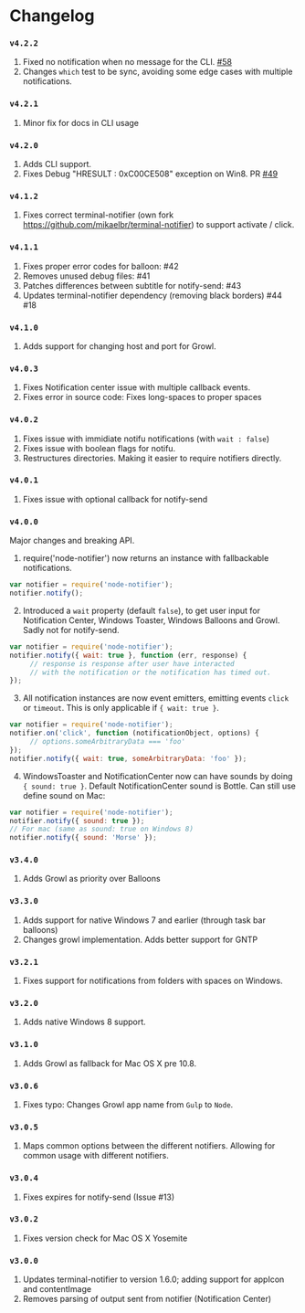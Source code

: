 Changelog
===

### `v4.2.2`
1. Fixed no notification when no message for the CLI. [#58](https://github.com/mikaelbr/node-notifier/pull/58)
2. Changes `which` test to be sync, avoiding some edge cases with multiple notifications.

### `v4.2.1`
1. Minor fix for docs in CLI usage

### `v4.2.0`
1. Adds CLI support.
2. Fixes Debug "HRESULT : 0xC00CE508" exception on Win8. PR [#49](https://github.com/mikaelbr/node-notifier/pull/49)

### `v4.1.2`
1. Fixes correct terminal-notifier (own fork https://github.com/mikaelbr/terminal-notifier)
   to support activate / click.

### `v4.1.1`
1. Fixes proper error codes for balloon: #42
2. Removes unused debug files: #41
3. Patches differences between subtitle for notify-send: #43
4. Updates terminal-notifier dependency (removing black borders) #44 #18

### `v4.1.0`
1. Adds support for changing host and port for Growl.

### `v4.0.3`
1. Fixes Notification center issue with multiple callback events.
2. Fixes error in source code: Fixes long-spaces to proper spaces

### `v4.0.2`
1. Fixes issue with immidiate notifu notifications (with `wait : false`)
2. Fixes issue with boolean flags for notifu.
3. Restructures directories. Making it easier to require notifiers directly.

### `v4.0.1`
1. Fixes issue with optional callback for notify-send

### `v4.0.0`
Major changes and breaking API.
1. require('node-notifier') now returns an instance with fallbackable notifications.
```js
var notifier = require('node-notifier');
notifier.notify();
```
2. Introduced a `wait` property (default `false`), to get user input for
Notification Center, Windows Toaster, Windows Balloons and Growl. Sadly not
for notify-send.
```js
var notifier = require('node-notifier');
notifier.notify({ wait: true }, function (err, response) {
     // response is response after user have interacted
     // with the notification or the notification has timed out.
});
```
3. All notification instances are now event emitters, emitting events
`click` or `timeout`. This is only applicable if `{ wait: true }`.
```js
var notifier = require('node-notifier');
notifier.on('click', function (notificationObject, options) {
     // options.someArbitraryData === 'foo'
});
notifier.notify({ wait: true, someArbitraryData: 'foo' });
```
4. WindowsToaster and NotificationCenter now can have sounds by doing `{ sound: true }`.
Default NotificationCenter sound is Bottle. Can still use define sound on
Mac:
```js
var notifier = require('node-notifier');
notifier.notify({ sound: true });
// For mac (same as sound: true on Windows 8)
notifier.notify({ sound: 'Morse' });
```

### `v3.4.0`
1. Adds Growl as priority over Balloons

### `v3.3.0`
1. Adds support for native Windows 7 and earlier (through task bar balloons)
2. Changes growl implementation. Adds better support for GNTP

### `v3.2.1`
1. Fixes support for notifications from folders with spaces on Windows.

### `v3.2.0`
1. Adds native Windows 8 support.

### `v3.1.0`
1. Adds Growl as fallback for Mac OS X pre 10.8.

### `v3.0.6`
1. Fixes typo: Changes Growl app name from `Gulp` to `Node`.

### `v3.0.5`
1. Maps common options between the different notifiers. Allowing for common usage with different notifiers.

### `v3.0.4`
1. Fixes expires for notify-send (Issue #13)

### `v3.0.2`
1. Fixes version check for Mac OS X Yosemite

### `v3.0.0`
1. Updates terminal-notifier to version 1.6.0; adding support for appIcon and contentImage
2. Removes parsing of output sent from notifier (Notification Center)
